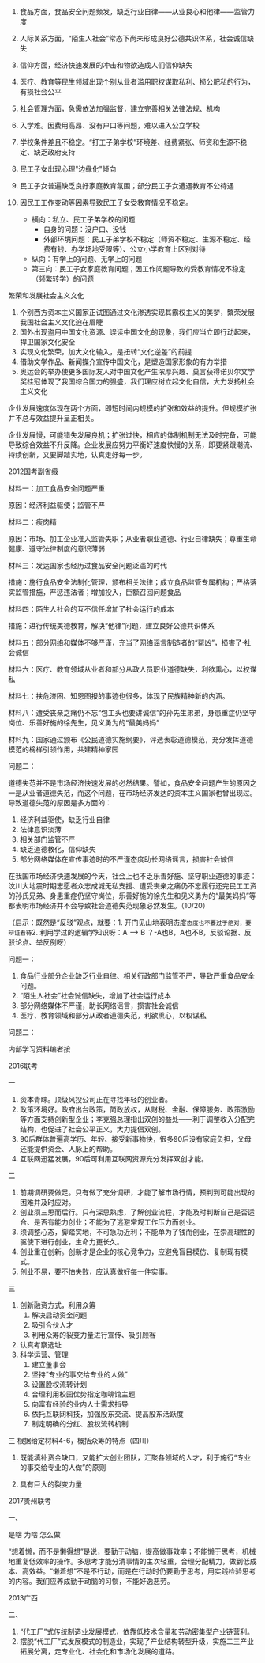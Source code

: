 









1. 食品方面，食品安全问题频发，缺乏行业自律——从业良心和他律——监管力度
2. 人际关系方面，“陌生人社会”常态下尚未形成良好公德共识体系，社会诚信缺失
3. 信仰方面，经济快速发展的冲击和物欲造成人们信仰缺失
4. 医疗、教育等民生领域出现个别从业者滥用职权谋取私利、损公肥私的行为，有损社会公平
5. 社会管理方面，急需依法加强监督，建立完善相关法律法规、机构



1. 入学难。因费用高昂、没有户口等问题，难以进入公立学校
2. 学校条件差且不稳定。“打工子弟学校”环境差、经费紧张、师资和生源不稳定、缺乏政府支持
3. 民工子女出现心理"边缘化"倾向
4. 民工子女普遍缺乏良好家庭教育氛围；部分民工子女遭遇教育不公待遇
5. 因民工工作变动等因素导致民工子女受教育情况不稳定。
   * 横向：私立、民工子弟学校的问题
     * 自身的问题：没户口、没钱
     * 外部环境问题：民工子弟学校不稳定（师资不稳定、生源不稳定、经费有钱、办学场地受限等）、公立小学教育上区别对待
   * 纵向：有学上的问题、无学上的问题
   * 第三向：民工子女家庭教育问题；因工作问题导致的受教育情况不稳定（频繁转学）的问题





繁荣和发展社会主义文化

1. 个别西方资本主义国家正试图通过文化渗透实现其霸权主义的美梦，繁荣发展我国社会主义文化迫在眉睫
2. 国外出现盗用中国文化资源、误读中国文化的现象，我们应当立即行动起来，捍卫国家文化安全
3. 实现文化繁荣，加大文化输入，是扭转“文化逆差”的前提
4. 借助文学作品、新闻媒介宣传中国文化，是塑造国家形象的有力举措
5. 奥运会的举办使更多国际友人对中国文化产生浓厚兴趣、莫言获得诺贝尔文学奖桂冠体现了我国综合国力的强盛，我们理应树立起文化自信，大力发扬社会主义文化



企业发展速度体现在两个方面，即短时间内规模的扩张和效益的提升。但规模扩张并不总与效益提升呈正相关。

企业发展慢，可能错失发展良机；扩张过快，相应的体制机制无法及时完备，可能导致综合效益不升反降。企业发展应努力平衡好速度快慢的关系，即要紧跟潮流、持续创新，又要脚踏实地，认真走好每一步。





2012国考副省级

材料一：加工食品安全问题严重

原因：经济利益驱使；监管不严

材料二：瘦肉精

原因：市场、加工企业准入监管失职；从业者职业道德、行业自律缺失；尊重生命健康、遵守法律制度的意识薄弱

材料三：发达国家也经历过食品安全问题泛滥的时代

措施：施行食品安全法制化管理，颁布相关法律；成立食品监管专属机构；严格落实监管措施，严惩违法者；增加投入，巨额召回问题食品

材料四：陌生人社会的互不信任增加了社会运行的成本

措施：进行传统美德教育，解决“他律”问题，建立良好公德共识体系

材料五：部分网络和媒体不够严谨，充当了网络谣言制造者的“帮凶”，损害了·社会诚信

材料六：医疗、教育领域从业者和部分从政人员职业道德缺失，利欲熏心，以权谋私

材料七：扶危济困、知恩图报的事迹也很多，体现了民族精神新的内涵。

材料八：遭受丧亲之痛仍不忘“包工头也要讲诚信”的孙先生弟弟，身患重症仍坚守岗位、乐善好施的徐先生，见义勇为的“最美妈妈”

材料九：国家通过颁布《公民道德实施纲要》，评选表彰道德模范，充分发挥道德模范的榜样引领作用，共建精神家园



问题二：

道德失范并不是市场经济快速发展的必然结果。譬如，食品安全问题产生的原因之一是从业者道德失范，而这个问题，在市场经济发达的资本主义国家也曾出现过。导致道德失范的原因是多方面的：

1. 经济利益驱使，缺乏行业自律
2. 法律意识淡薄
3. 相关部门监管不严
4. 缺乏道德教化，信仰缺失
5. 部分网络媒体在宣传事迹时的不严谨态度助长网络谣言，损害社会诚信

在我国市场经济快速发展的今天，社会上也不乏乐善好施、坚守职业道德的事迹：汶川大地震时期志愿者众志成城无私支援、遭受丧亲之痛仍不忘履行还完民工工资的孙氏兄弟、身患重症仍坚守岗位，乐善好施的徐先生和见义勇为的“最美妈妈”等都表明市场经济并不会导致社会道德失范现象必然发生。（10/20）

（启示：既然是“反驳”观点，就要：1.	开门见山地表明态度```态度也不要过于绝对，要辩证看待```2.	利用学过的逻辑学知识呀：A —> B ？-A也B，A也不B，反驳论据、反驳论点、举反例呀）

问题一：

1. 食品行业部分企业缺乏行业自律、相关行政部门监管不严，导致严重食品安全问题。
2. “陌生人社会”社会诚信缺失，增加了社会运行成本
3. 部分网络媒体不严谨，助长网络谣言，损害社会诚信
4. 医疗、教育领域和部分从政者道德失范，利欲熏心，以权谋私



问题二：

内部学习资料编者按



2016联考

一

1. 资本青睐。顶级风投公司正在寻找年轻的创业者。
2. 政策环境好。政府出台政策，简政放权，从财税、金融、保障服务、政策激励等方面支持创新型企业；李克强总理指出双创的益处——利于调整收入分配完结构，也促进了社会公平正义，大力提倡双创。
3. 90后群体普遍高学历、年轻、接受新事物快，很多90后没有家庭负担，父母还能提供资金、人脉上的帮助。
4. 互联网迅猛发展，90后可利用互联网资源充分发挥双创才能。



二

1. 前期调研要做足。只有做了充分调研，才能了解市场行情，预判到可能出现的困难并及时应对。
2. 创业须三思而后行。只有深思熟虑，了解创业流程，才能及时判断自己是否适合、是否有能力创业；不能为了逃避常规工作压力而创业。
3. 须调整心态，脚踏实地，不可急功近利；不能单为了钱而创业，在崇高理性的驱使下进行创业，生命力更长久。
4. 创业重在创新。创新才是企业的核心竞争力，应避免盲目模仿、复制现有模式。
5. 创业不易，要不怕失败，应认真做好每一件实事。



三

1. 创新融资方式，利用众筹
   1. 解决启动资金问题
   2. 吸引合伙人才
   3. 利用众筹的裂变力量进行宣传、吸引顾客
2. 认真考察选址
3. 科学运营、管理
   1. 建立董事会
   2. 坚持“专业的事交给专业的人做”
   3. 设置股权流转计划
   4. 合理利用校园优势指定咖啡馆主题
   5. 向富有经验的业内人士需求指导
   6. 依托互联网科技，加强股东交流、提高股东活跃度
   7. 制定明确的分红、股权流转机制

三 根据给定材料4-6，概括众筹的特点（四川）

1. 既能填补资金缺口，又能扩大创业团队，汇聚各领域的人才，利于施行“专业的事交给专业的人做”的原则

2. 具有巨大的裂变力量

   

   

2017贵州联考

一、

是啥  为啥  怎么做

“想着懒，而不是懒得想”是说，要勤于动脑，提高做事效率；不能懒于思考，机械地重复低效率的操作。多思考才能分清事情的主次轻重，合理分配精力，做到低成本、高效益。“懒着想”不是不行动，而是在行动时仍要勤于思考，用实践检验思考的内容。我们应养成勤于动脑的习惯，不能好逸恶劳。



2013广西

二、

1. “代工厂”式传统制造业发展模式，依靠低技术含量和劳动密集型产业链营利。
2. 摆脱“代工厂”式发展模式的制造业，实现了产业结构转型升级，实施二三产业拓展分离，走专业化、社会化和市场化发展的道路。





























































